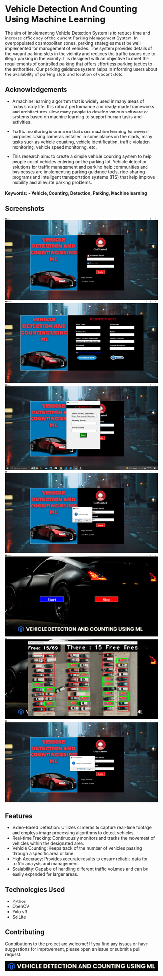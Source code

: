 # Vehicle Detection And Counting Using Machine Learning

The aim of implementing Vehicle Detection System is to reduce time and increase efficiency of the current Parking Management System. In overpopulated cosmopolitan zones, parking strategies must be well implemented for management of vehicles. The system provides details of the vacant
parking slots in the vicinity and reduces the traffic issues due to illegal parking in the vicinity. It
is designed with an objective to meet the requirements of controlled parking that offers effortless
parking tactics to the authorities. Our parking guidance system helps in informing users about the
availability of parking slots and location of vacant slots. 


## Acknowledgements

 - A machine learning algorithm that is widely used in many areas of today’s daily life. It is robust performance and ready-made frameworks and architectures allow many people to develop various software or systems based on machine learning to support human tasks and activities.

 -  Traffic monitoring is one area that uses machine learning for several purposes. Using cameras installed in some places on the roads, many tasks such as vehicle counting, vehicle identification, traffic violation monitoring, vehicle speed monitoring, etc.
 - This research aims to create a simple vehicle counting system to help people count vehicles entering on the parking lot. Vehicle detection solutions for traffic management and parking help communities and businesses are implementing parking guidance tools, ride-sharing programs and intelligent transportation systems (ITS) that help improve mobility and alleviate parking problems.

 #### Keywords: - Vehicle, Counting, Detection, Parking, Machine learning


## Screenshots

![Screenshot 1](photodata/1.png)
![Screenshot 1](photodata/2.png)
![Screenshot 1](photodata/3.png)
![Screenshot 1](photodata/4.png)
![Screenshot 1](photodata/5.png)
![Screenshot 1](photodata/6.png)
![Screenshot 1](photodata/7.png)


## Features

- Video-Based Detection: Utilizes cameras to capture real-time footage and employs image processing algorithms to detect vehicles.
- Real-time Tracking: Continuously monitors and tracks the movement of vehicles within the designated area.
- Vehicle Counting: Keeps track of the number of vehicles passing through a specific area or lane.
- High Accuracy: Provides accurate results to ensure reliable data for traffic analysis and management.
- Scalability: Capable of handling different traffic volumes and can be easily expanded for larger areas.



## Technologies Used
- Python
- OpenCV
- Yolo v3
- SqlLite

## Contributing

Contributions to the project are welcome! If you find any issues or have suggestions for improvement, please open an issue or submit a pull request.


![Logo](photodata/8.png)

